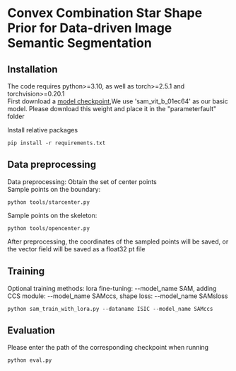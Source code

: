 Convex Combination Star Shape Prior for Data-driven Image Semantic Segmentation
======
## Installation
The code requires python>=3.10, as well as torch>=2.5.1 and torchvision>=0.20.1  
First download a [model checkpoint](https://dl.fbaipublicfiles.com/segment_anything/sam_vit_b_01ec64.pth),We use 'sam_vit_b_01ec64' as our basic model. Please download this weight and place it in the "parameterfault" folder 

Install relative packages

`pip install -r requirements.txt`

## Data preprocessing
Data preprocessing: Obtain the set of center points  
Sample points on the boundary: 

`python tools/starcenter.py`

Sample points on the skeleton: 

`python tools/opencenter.py`

After preprocessing, the coordinates of the sampled points will be saved, or the vector field will be saved as a float32 pt file
## Training
Optional training methods: lora fine-tuning: --model_name SAM, adding CCS module: --model_name SAMccs, shape loss: --model_name SAMsloss

`python sam_train_with_lora.py --dataname ISIC --model_name SAMccs`

## Evaluation
Please enter the path of the corresponding checkpoint when running

`python eval.py`

